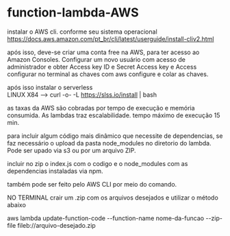 # function-lambda-AWS

instalar o AWS cli. conforme seu sistema operacional
https://docs.aws.amazon.com/pt_br/cli/latest/userguide/install-cliv2.html


após isso, deve-se criar uma conta free na AWS, para ter acesso ao Amazon Consoles.
Configurar um novo usuário com acesso de administrador e obter Access key ID e Secret Access key e Access
configurar no terminal  as chaves com aws configure e colar as chaves. 



após isso instalar o serverless  
LINUX X84 -->  curl -o- -L https://slss.io/install | bash


as taxas da AWS são cobradas por tempo de execução e memória consumida. As lambdas traz escalabilidade.
tempo máximo de execução 15 min. 

para incluir algum código mais dinâmico que necessite de dependencias, se faz necessário o upload da pasta node_modules no diretorio do lambda. 
Pode ser upado via s3 ou por um arquivo ZIP. 

incluir no zip o index.js com o codigo e o node_modules com as dependencias instaladas via npm.


também pode ser feito pelo AWS CLI por meio do comando.

NO TERMINAL 
crair um .zip com os arquivos desejados e utilizar o método abaixo

aws lambda update-function-code --function-name nome-da-funcao --zip-file fileb://arquivo-desejado.zip
                      
